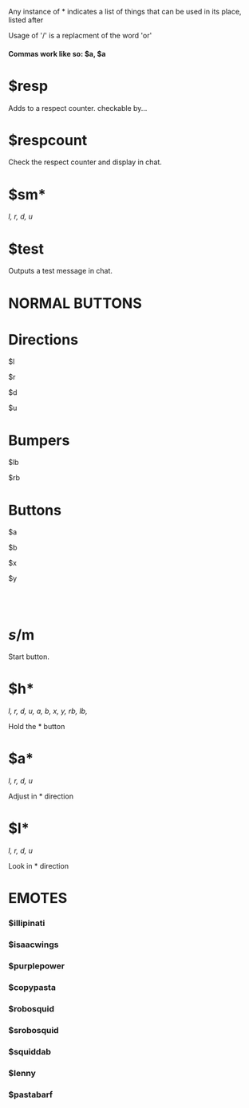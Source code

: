 Any instance of * indicates a list of things that can be used in its place, listed after

Usage of '/' is a replacment of the word 'or'

#### Commas work like so: $a, $a
# $resp
Adds to a respect counter. checkable by...
# $respcount
Check the respect counter and display in chat.
# $sm*
*l, r, d, u*

# $test
Outputs a test message in chat.

# NORMAL BUTTONS

# Directions
$l

$r

$d

$u

# Bumpers
$lb

$rb

# Buttons
$a

$b

$x

$y

</br>
</br>

# $s/$m
Start button.
# $h*
*l, r, d, u, a, b, x, y, rb, lb,*

Hold the * button
# $a*
*l, r, d, u*

Adjust in * direction

# $l*
*l, r, d, u*

Look in * direction

# EMOTES
### $illipinati
### $isaacwings
### $purplepower
### $copypasta
### $robosquid
### $srobosquid
### $squiddab
### $lenny
### $pastabarf
